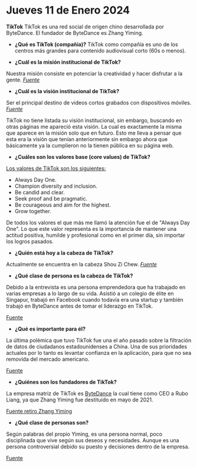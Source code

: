 # Jueves 11 de Enero 2024

**TikTok**
TikTok es una red social de origen chino desarrollada por ByteDance. El fundador de ByteDance es Zhang Yiming. 

* **¿Qué es TikTok (compañía)?**
TikTok como compañía es uno de los centros más grandes para contenido audiovisual corto (60s o menos).

* **¿Cuál es la misión institucional de TikTok?**

Nuestra misión consiste en potenciar la creatividad y hacer disfrutar a la gente. _[Fuente](https://www.tiktok.com/about?lang=es)_

* **¿Cuál es la visión institucional de TikTok?**

Ser el principal destino de videos cortos grabados con dispositivos móviles. _[Fuente](https://www.tiktok.com/about?lang=es)_

TikTok no tiene listada su visión institucional, sin embargo, buscando en otras páginas me apareció esta visión. La cual es exactamente la misma que aparece en la misión solo que en futuro. Esto me lleva a pensar que esta era la visión que tenían anteriormente sin embargo ahora que básicamente ya la cumplieron no la tienen pública en su página web.

* **¿Cuáles son los valores base (core values) de TikTok?**

[Los valores de TikTok son los siguientes:](https://www.brightnetwork.co.uk/employer-advice/tiktok/tiktoks-values/)
* Always Day One.
* Champion diversity and inclusion.
* Be candid and clear.
* Seek proof and be pragmatic.
* Be courageous and aim for the highest.
* Grow together.

De todos los valores el que más me llamó la atención fue el de "Always Day One". Lo que este valor representa es la importancia de mantener una actitud positiva, humilde y profesional como en el primer día, sin importar los logros pasados.

* **¿Quién está hoy a la cabeza de TikTok?**

Actualmente se encuentra en la cabeza Shou Zi Chew. _[Fuente](https://vogue.sg/shou-zi-chew-tiktok-profile/)_

* **¿Qué clase de persona es la cabeza de TikTok?**

Debido a la entrevista es una persona emprendedora que ha trabajado en varias empresas a lo largo de su vida. Asistió a un colegio de élite en Singapur, trabajó en Facebook cuando todavía era una startup y también trabajó en ByteDance antes de tomar el liderazgo en TikTok.

[Fuente](https://www.bbc.com/news/world-asia-65022596)

* **¿Qué es importante para él?**

La última polémica que tuvo TikTok fue una el año pasado sobre la filtración de datos de ciudadanos estadounidenses a China. Una de sus prioridades actuales por lo tanto es levantar confianza en la aplicación, para que no sea removida del mercado americano.

[Fuente](https://www.theinformation.com/articles/inside-tiktok-ceos-plan-to-play-offense)

* **¿Quiénes son los fundadores de TikTok?**

La empresa matriz de TikTok es [ByteDance](https://www.bytedance.com/en/) la cual tiene como CEO a Rubo Liang, ya que Zhang Yiming fue destituido en mayo de 2021.

[Fuente retiro Zhang Yiming](https://www.elespanol.com/porfolio/actualidad/20230311/zhang-yiming-funcionario-amenaza-occidente-tiktok-millones/747425648_0.html)

* **¿Qué clase de personas son?**

Según palabras del propio Yiming, es una persona normal, poco disciplinada que vive según sus deseos y necesidades. Aunque es una persona controversial debido su puesto y decisiones dentro de la empresa.

[Fuente](https://www.revistavanityfair.es/articulos/zhang-yiming-el-fundador-de-tiktok-fortuna)
